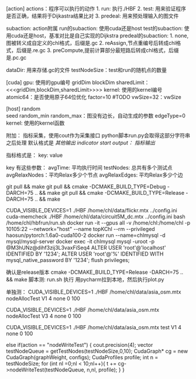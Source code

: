 [action]
actions：程序可以执行的动作
    1. run: 执行./HBF
    2. test: 用来验证程序是否正确，结果将于Dijkastra结果比对
    3. predeal: 用来预处理输入的图文件

subaction: action附属
    run的subaction:
        使用cuda还是host
    test的subaction:
        使用cuda还是host，基准对比是自己实现的Dijkstra
    predeal的subaction:
        1. none,图被转义成自定义的chl格式，后缀是.gc
        2. reAssign,节点重编号后转成chl格式，后缀是.re.gc
        3. preCompute,提前计算部分最短路后转成chl格式，后缀是.pc.gc
        
dataDir: 用来存储.gc的文件
testNodeSize：test和run的随机点的数量

[cuda]
gpu: 使用的gpu编号
gridDim
blockDim
sharedLimit：<<<gridDim,blockDim,sharedLimit>>>>
kernel: 使用的kernel编号
atomic64：是否使用原子64位优化
factor=10 #TODO
vwSize=32：vwSize

[host]
random  
seed
random_min
random_max：图没有边长，自动生成的参数
edgeType=0
kernel: 使用的kernel函数

附加：
指标采集，使用cout作为采集接口
python脚本run.py会取得这部分字符串之后处理
默认格式是
*其他输出*
*indicator start output：*
*指标输出*

指标格式是：
key: value

key 有这些参数：
avgTime: 平均执行时间
testNodes: 总共有多个测试点
avgRelaxNodes：平均Relax多少个节点
avgRelaxEdges: 平均Relax多少个边

git pull && make
git pull && cmake -DCMAKE_BUILD_TYPE=Debug -DARCH=75 .. && make
git pull && cmake -DCMAKE_BUILD_TYPE=Release -DARCH=75 .. && make

CUDA_VISIBLE_DEVICES=1 ./HBF /home/chl/data/flickr.mtx ../config.ini
cuda-memcheck ./HBF /home/chl/data/circuit5M_dc.mtx ../config.ini
bash /home/chl/hbfrun/run.sh
docker run -it --gpus all -v /home/chl:/home/chl -p 10105:22 --network="host" --name topKChl --rm --privileged haosun/pytorch:1.6a0-cuda100-2
docker run --name=chlmysql -d mysql/mysql-server
docker exec -it chlmysql mysql -uroot -p 
@M3hUNz@dihf3zij3L3vaxFiSeq4 
ALTER USER 'root'@'localhost' IDENTIFIED BY '1234';
ALTER USER 'root'@'%' IDENTIFIED WITH mysql_native_password BY '1234';
flush privileges;

确认是release版本
cmake -DCMAKE_BUILD_TYPE=Release -DARCH=75 .. && make
脚本测:
run.sh 执行
用pycharm拉到本地，然后执行plot.py

单独测：
CUDA_VISIBLE_DEVICES=1 ./HBF /home/chl/data/asia_osm.mtx nodeAllocTest V1 4 none 0 100

CUDA_VISIBLE_DEVICES=1 ./HBF /home/chl/data/asia_osm.mtx nodeAllocTest V3 4 none 0 100

CUDA_VISIBLE_DEVICES=1 ./HBF /home/chl/data/asia_osm.mtx test V1 4 none 0 100

else if(action == "nodeWriteTest") {
		cout.precision(4); 
		vector<int> testNodeQueue = getTestNodes(testNodeSize,0,10);
		CudaGraph* cg = new CudaGraph(graphWeight, configs);
		CudaProfiles profile;
		int n = testNodeSize;
		for (int nl =0;nl < 10;nl++){
			t += cg->nodeWriteTest(testNodeQueue, n,nl, profile);
		}
	}